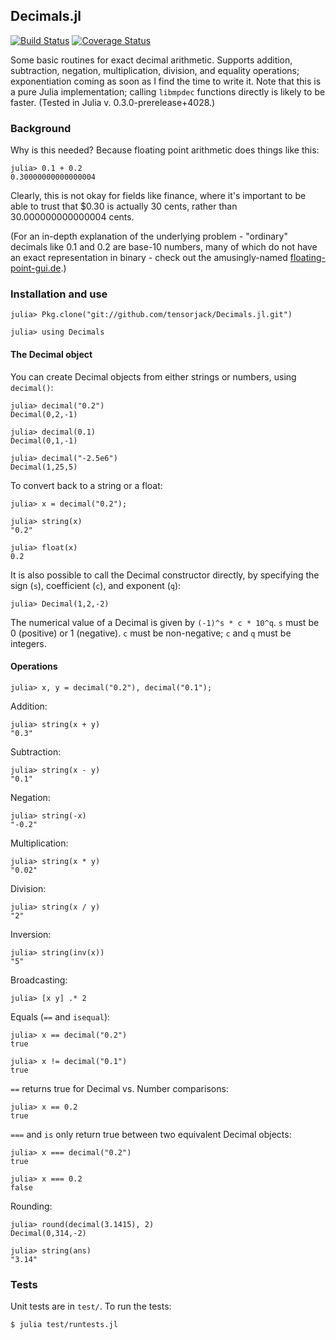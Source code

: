 ## Decimals.jl

[![Build Status](https://travis-ci.org/tensorjack/Decimals.jl.svg?branch=master)](https://travis-ci.org/tensorjack/Decimals.jl) [![Coverage Status](https://coveralls.io/repos/tensorjack/Decimals.jl/badge.png)](https://coveralls.io/r/tensorjack/Decimals.jl)

Some basic routines for exact decimal arithmetic.  Supports addition, subtraction, negation, multiplication, division, and equality operations; exponentiation coming as soon as I find the time to write it.  Note that this is a pure Julia implementation; calling `libmpdec` functions directly is likely to be faster.  (Tested in Julia v. 0.3.0-prerelease+4028.)

### Background

Why is this needed?  Because floating point arithmetic does things like this:

    julia> 0.1 + 0.2
    0.30000000000000004

Clearly, this is not okay for fields like finance, where it's important to be able to trust that $0.30 is actually 30 cents, rather than 30.000000000000004 cents.

(For an in-depth explanation of the underlying problem - "ordinary" decimals like 0.1 and 0.2 are base-10 numbers, many of which do not have an exact representation in binary - check out the amusingly-named [floating-point-gui.de](http://floating-point-gui.de/ "What Every Programmer Should Know About Floating-Point Arithmetic").)

### Installation and use

    julia> Pkg.clone("git://github.com/tensorjack/Decimals.jl.git")

    julia> using Decimals

#### The Decimal object

You can create Decimal objects from either strings or numbers, using `decimal()`:

    julia> decimal("0.2")
    Decimal(0,2,-1)

    julia> decimal(0.1)
    Decimal(0,1,-1)

    julia> decimal("-2.5e6")
    Decimal(1,25,5)

To convert back to a string or a float:

    julia> x = decimal("0.2");

    julia> string(x)
    "0.2"

    julia> float(x)
    0.2

It is also possible to call the Decimal constructor directly, by specifying the sign (`s`), coefficient (`c`), and exponent (`q`):

    julia> Decimal(1,2,-2)

The numerical value of a Decimal is given by `(-1)^s * c * 10^q`.  `s` must be 0 (positive) or 1 (negative).  `c` must be non-negative; `c` and `q` must be integers.

#### Operations

    julia> x, y = decimal("0.2"), decimal("0.1");

Addition:

    julia> string(x + y)
    "0.3"

Subtraction:

    julia> string(x - y)
    "0.1"

Negation:

    julia> string(-x)
    "-0.2"

Multiplication:

    julia> string(x * y)
    "0.02"

Division:

    julia> string(x / y)
    "2"

Inversion:

    julia> string(inv(x))
    "5"

Broadcasting:

    julia> [x y] .* 2
    

Equals (`==` and `isequal`):

    julia> x == decimal("0.2")
    true

    julia> x != decimal("0.1")
    true

`==` returns true for Decimal vs. Number comparisons:

    julia> x == 0.2
    true

`===` and `is` only return true between two equivalent Decimal objects:

    julia> x === decimal("0.2")
    true

    julia> x === 0.2
    false

Rounding:

    julia> round(decimal(3.1415), 2)
    Decimal(0,314,-2)

    julia> string(ans)
    "3.14"

### Tests

Unit tests are in `test/`.  To run the tests:

    $ julia test/runtests.jl
